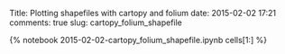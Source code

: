 Title: Plotting shapefiles with cartopy and folium
date:  2015-02-02 17:21
comments: true
slug: cartopy_folium_shapefile

{% notebook 2015-02-02-cartopy_folium_shapefile.ipynb cells[1:] %}
